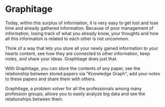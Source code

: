 # Graphitage

Today, within this surplus of information, it is very easy to get lost and 
lose time and already gathered information. 
Because of poor management of information, losing track of what you already know,
your thoughts and how all this information is related to each other is not uncommon.

Think of a way that lets you store all your newly gained information to your hearts
content, see how they are connected to other information, keep notes, and share your ideas.
Graphitage does just that. 

With Graphitage, you can store the contents of any paper, see the relationship 
between stored papers via "Knowledge Graph", add your notes to these papers and share
them with others.

Graphitage, a problem solver for all the professionals among many profession groups,
allows you to easily analyze big data and see the relationships between 
them.
